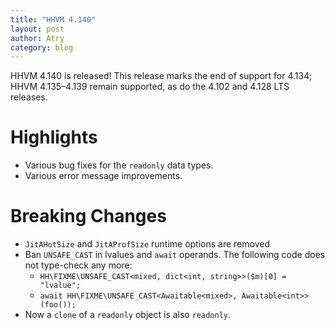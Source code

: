 ```yaml
---
title: "HHVM 4.140"
layout: post
author: Atry
category: blog
---
```


HHVM 4.140 is released! This release marks the end of support for 4.134; HHVM
4.135&ndash;4.139 remain supported, as do the 4.102 and 4.128 LTS releases.

# Highlights

- Various bug fixes for the `readonly` data types.
- Various error message improvements.


# Breaking Changes

- `JitAHotSize` and `JitAProfSize` runtime options are removed
- Ban `UNSAFE_CAST` in lvalues and `await` operands. The following code does not type-check any more:
  - `HH\FIXME\UNSAFE_CAST<mixed, dict<int, string>>($m)[0] = "lvalue";`
  - `await HH\FIXME\UNSAFE_CAST<Awaitable<mixed>, Awaitable<int>>(foo());`
- Now a `clone` of a `readonly` object is also `readonly`.
